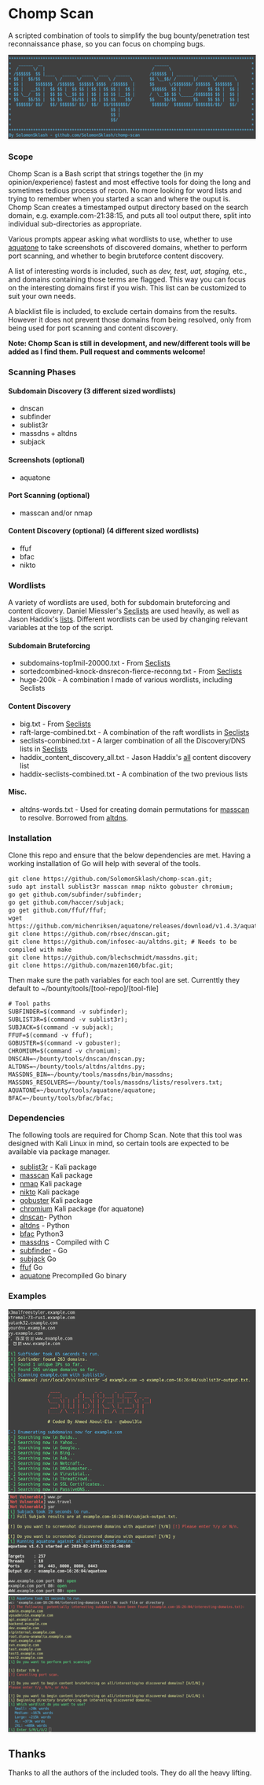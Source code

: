 # Chomp Scan

A scripted combination of tools to simplify the bug bounty/penetration test reconnaissance phase, so you can focus on chomping bugs.

![](screenshots/screenshot10.png)

### Scope
Chomp Scan is a Bash script that strings together the (in my opinion/experience) fastest and most effective tools for doing the long and sometimes tedious process of recon. No more looking for word lists and trying to remember when you started a scan and where the ouput is. Chomp Scan creates a timestamped output directory based on the search domain, e.g. example.com-21:38:15, and puts all tool output there, split into individual sub-directories as appropriate.

Various prompts appear asking what wordlists to use, whether to use [aquatone](https://github.com/michenriksen/aquatone) to take screenshots of discovered domains, whether to perform port scanning, and whether to begin bruteforce content discovery.

A list of interesting words is included, such as *dev, test, uat, staging,* etc., and domains containing those terms are flagged. This way you can focus on the interesting domains first if you wish. This list can be customized to suit your own needs.

A blacklist file is included, to exclude certain domains from the results. However it does not prevent those domains from being resolved, only from being used for port scanning and content discovery.

**Note: Chomp Scan is still in development, and new/different tools will be added as I find them. Pull request and comments welcome!**

### Scanning Phases

#### Subdomain Discovery (3 different sized wordlists)
* dnscan
* subfinder
* sublist3r
* massdns + altdns
* subjack

#### Screenshots (optional)
* aquatone

#### Port Scanning (optional)
* masscan and/or nmap

#### Content Discovery (optional) (4 different sized wordlists)
* ffuf
* bfac
* nikto


### Wordlists

A variety of wordlists are used, both for subdomain bruteforcing and content dicovery. Daniel Miessler's [Seclists](https://github.com/danielmiessler/SecLists) are used heavily, as well as Jason Haddix's [lists](https://gist.github.com/jhaddix). Different wordlists can be used by changing relevant variables at the top of the script.

#### Subdomain Bruteforcing
* subdomains-top1mil-20000.txt - From [Seclists](https://github.com/danielmiessler/SecLists)
* sortedcombined-knock-dnsrecon-fierce-reconng.txt - From [Seclists](https://github.com/danielmiessler/SecLists) 
* huge-200k - A combination I made of various wordlists, including Seclists

#### Content Discovery
* big.txt - From [Seclists](https://github.com/danielmiessler/SecLists)
* raft-large-combined.txt - A combination of the raft wordlists in [Seclists](https://github.com/danielmiessler/SecLists)
* seclists-combined.txt - A larger combination of all the Discovery/DNS lists in [Seclists](https://github.com/danielmiessler/SecLists)
* haddix_content_discovery_all.txt - Jason Haddix's [all](https://gist.github.com/jhaddix/b80ea67d85c13206125806f0828f4d10/) content discovery list
* haddix-seclists-combined.txt - A combination of the two previous lists

#### Misc.
* altdns-words.txt - Used for creating domain permutations for [masscan](https://github.com/robertdavidgraham/masscan) to resolve. Borrowed from [altdns](https://github.com/infosec-au/altdns/blob/master/words.txt).

### Installation
Clone this repo and ensure that the below dependencies are met. Having a working installation of Go will help with several of the tools.

```
git clone https://github.com/SolomonSklash/chomp-scan.git;
sudo apt install sublist3r masscan nmap nikto gobuster chromium;
go get github.com/subfinder/subfinder;
go get github.com/haccer/subjack;
go get github.com/ffuf/ffuf;
wget https://github.com/michenriksen/aquatone/releases/download/v1.4.3/aquatone_linux_amd64_1.4.3.zip;
git clone https://github.com/rbsec/dnscan.git;
git clone https://github.com/infosec-au/altdns.git; # Needs to be compiled with make
git clone https://github.com/blechschmidt/massdns.git;
git clone https://github.com/mazen160/bfac.git;
```

Then make sure the path variables for each tool are set. Currenttly they default to ~/bounty/tools/[tool-repo]/[tool-file]
```
# Tool paths
SUBFINDER=$(command -v subfinder);
SUBLIST3R=$(command -v sublist3r);
SUBJACK=$(command -v subjack);
FFUF=$(command -v ffuf);
GOBUSTER=$(command -v gobuster);
CHROMIUM=$(command -v chromium);
DNSCAN=~/bounty/tools/dnscan/dnscan.py;
ALTDNS=~/bounty/tools/altdns/altdns.py;
MASSDNS_BIN=~/bounty/tools/massdns/bin/massdns;
MASSDNS_RESOLVERS=~/bounty/tools/massdns/lists/resolvers.txt;
AQUATONE=~/bounty/tools/aquatone/aquatone;
BFAC=~/bounty/tools/bfac/bfac;
```

### Dependencies

The following tools are required for Chomp Scan. Note that this tool was designed with Kali Linux in mind, so certain tools are expected to be available via package manager.

* [sublist3r](https://github.com/aboul3la/Sublist3r) - Kali package
* [masscan](https://github.com/robertdavidgraham/masscan) Kali package
* [nmap](https://www.nmap.org) Kali package
* [nikto](https://cirt.net/nikto2) Kali package
* [gobuster](https://github.com/OJ/gobuster) Kali package
* [chromium](https://www.chromium.org/) Kali package (for aquatone)
* [dnscan](https://github.com/rbsec/dnscan)- Python
* [altdns](https://github.com/infosec-au/altdns) - Python
* [bfac](https://github.com/mazen160/bfac) Python3
* [massdns](https://github.com/blechschmidt/massdns) - Compiled with C
* [subfinder](https://github.com/subfinder/subfinder) - Go
* [subjack](https://github.com/haccer/subjack) Go
* [ffuf](https://github.com/ffuf/ffuf) Go
* [aquatone](https://github.com/michenriksen/aquatone) Precompiled Go binary

### Examples
![](screenshots/screenshot05.png)
![](screenshots/screenshot07.png)
![](screenshots/screenshot09.png)

## Thanks
Thanks to all the authors of the included tools. They do all the heavy lifting.
